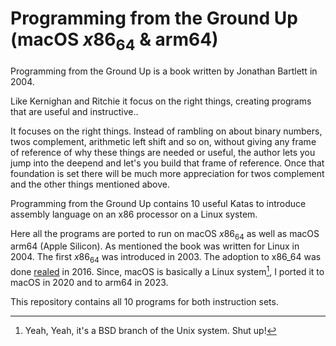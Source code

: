 # Programming from the Ground Up (macOS $x86_64$ \& arm64)
Programming from the Ground Up is a book written by Jonathan Bartlett in 2004.

Like Kernighan and Ritchie it focus on the right things, creating programs that are useful and instructive.. 

It focuses on the right things. Instead of rambling on about binary numbers, 
twos complement, arithmetic left shift and so on, without giving any frame of
reference of why these things are needed or useful, the author lets you jump into
the deepend and let's you build that frame of reference. Once that foundation is
set there will be much more appreciation for twos complement and the other things
mentioned above.

Programming from the Ground Up contains 10 useful Katas to introduce
assembly language on an x86 processor on a Linux system.


Here all the programs are ported to run on macOS $x86_64$ as well as macOS arm64 (Apple Silicon).
As mentioned the book was written for Linux in 2004. The first $x86_64$ was 
introduced in 2003. The adoption to x86_64 was done [realed](https://github.com/realead/pgu_64) 
in 2016. Since, macOS is basically a Linux system[^1], I ported it to  macOS in 2020
and to arm64 in 2023.

This repository contains all 10 programs for both instruction sets.




[^1]: Yeah, Yeah, it's a BSD branch of the Unix system. Shut up!





